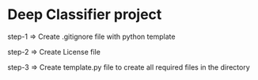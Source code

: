 # Deep Classifier project

step-1 => Create .gitignore file with python template

step-2 => Create License file

step-3 => Create template.py file to create all required files in the directory

